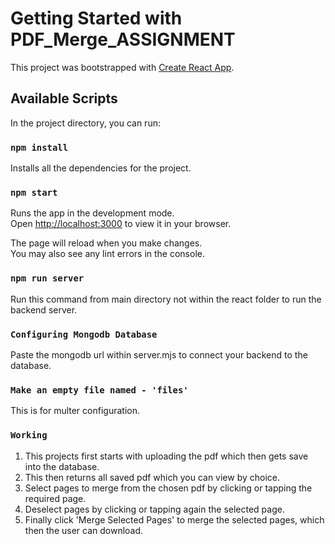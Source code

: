 # Getting Started with PDF_Merge_ASSIGNMENT

This project was bootstrapped with [Create React App](https://github.com/facebook/create-react-app).

## Available Scripts

In the project directory, you can run:

### `npm install`

Installs all the dependencies for the project.

### `npm start`

Runs the app in the development mode.\
Open [http://localhost:3000](http://localhost:3000) to view it in your browser.

The page will reload when you make changes.\
You may also see any lint errors in the console.


### `npm run server`

Run this command from main directory not within the react folder to run the backend server.

### `Configuring Mongodb Database`

Paste the mongodb url within server.mjs to connect your backend to the database.

### `Make an empty file named - 'files'`

This is for multer configuration.

### `Working`

1. This projects first starts with uploading the pdf which then gets save into the database.
2. This then returns all saved pdf which you can view by choice.
3. Select pages to merge from the chosen pdf by clicking or tapping the required page.
4. Deselect pages by clicking or tapping again the selected page.
5. Finally click 'Merge Selected Pages' to merge the selected pages, which then the user can download.

